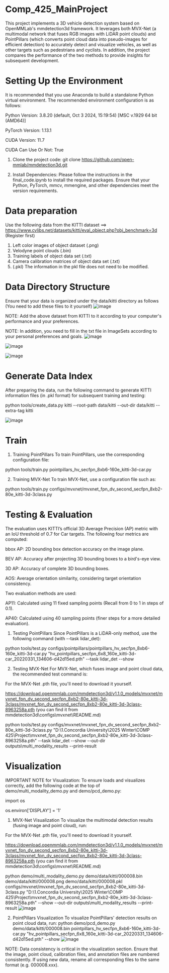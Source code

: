 # Comp_425_MainProject
This project implements a 3D vehicle detection system based on OpenMMLab's mmdetection3d framework. It leverages both MVX-Net (a multimodal network that fuses RGB images with LiDAR point clouds) and PointPillars (which converts point cloud data into pseudo-images for efficient detection) to accurately detect and visualize vehicles, as well as other targets such as pedestrians and cyclists. In addition, the project compares the performance of the two methods to provide insights for subsequent development.

# Setting Up the Environment
It is recommended that you use Anaconda to build a standalone Python virtual environment. The recommended environment configuration is as follows:

Python Version: 3.8.20 (default, Oct  3 2024, 15:19:54) [MSC v.1929 64 bit (AMD64)]

PyTorch Version: 1.13.1

CUDA Version: 11.7

CUDA Can Use Or Not: True

1. Clone the project code:
git clone https://github.com/open-mmlab/mmdetection3d.git

2. Install Dependencies:
Please follow the instructions in the final_code.ipynb to install the required packages. Ensure that your Python, PyTorch, mmcv, mmengine, and other dependencies meet the version requirements.

# Data preparation
Use the following data from the KITTI dataset ==> https://www.cvlibs.net/datasets/kitti/eval_object.php?obj_benchmark=3d (Register first)
1. Left color images of object dataset (.png)
2. Velodyne point clouds (.bin)
3. Training labels of object data set (.txt)
4. Camera calibration matrices of object data set (.txt)
5. (.pkl) The information in the pkl file does not need to be modified.

# Data Directory Structure
Ensure that your data is organized under the data/kitti directory as follows (You need to add these files to it yourself)
![image](https://github.com/user-attachments/assets/7393c9fb-980d-4e13-bd25-da2c9f5bb065)

NOTE: Add the above dataset from KITTI to it according to your computer's performance and your preferences.

NOTE: In addition, you need to fill in the txt file in ImageSets according to your personal preferences and goals.
![image](https://github.com/user-attachments/assets/386a34b4-7190-484b-8f1f-db166847cf6d) 

![image](https://github.com/user-attachments/assets/ab93f7b1-1cfb-475b-ad3b-40ef3e96da51) 

![image](https://github.com/user-attachments/assets/53eb5119-338d-4534-b81f-d1083fd4ce67)



# Generate Data Index
After preparing the data, run the following command to generate KITTI information files (in .pkl format) for subsequent training and testing:

python tools/create_data.py kitti --root-path data/kitti --out-dir data/kitti --extra-tag kitti

![image](https://github.com/user-attachments/assets/251aaf51-0094-4d79-9a09-18c873cda62f)




# Train 
1.  Training PointPillars
To train PointPillars, use the corresponding configuration file:

python tools/train.py pointpillars_hv_secfpn_8xb6-160e_kitti-3d-car.py

2.  Training MVX-Net
To train MVX-Net, use a configuration file such as:

python tools/train.py configs/mvxnet/mvxnet_fpn_dv_second_secfpn_8xb2-80e_kitti-3d-3class.py

# Testing & Evaluation

The evaluation uses KITTI’s official 3D Average Precision (AP) metric with an IoU threshold of 0.7 for Car targets. The following four metrics are computed:

bbox AP: 2D bounding box detection accuracy on the image plane.

BEV AP: Accuracy after projecting 3D bounding boxes to a bird's-eye view.

3D AP: Accuracy of complete 3D bounding boxes.

AOS: Average orientation similarity, considering target orientation consistency.

Two evaluation methods are used:

AP11: Calculated using 11 fixed sampling points (Recall from 0 to 1 in steps of 0.1).

AP40: Calculated using 40 sampling points (finer steps for a more detailed evaluation).

1. Testing PointPillars
Since PointPillars is a LiDAR-only method, use the following command (with --task lidar_det):

python tools/test.py configs/pointpillars/pointpillars_hv_secfpn_8xb6-160e_kitti-3d-car.py "hv_pointpillars_secfpn_6x8_160e_kitti-3d-car_20220331_134606-d42d15ed.pth" --task lidar_det --show

  
2. Testing MVX-Net
For MVX-Net, which fuses image and point cloud data, the recommended test command is:

For the  MVX-Net .pth file, you'll need to download it yourself. 

https://download.openmmlab.com/mmdetection3d/v1.1.0_models/mvxnet/mvxnet_fpn_dv_second_secfpn_8xb2-80e_kitti-3d-3class/mvxnet_fpn_dv_second_secfpn_8xb2-80e_kitti-3d-3class-8963258a.pth (you can find it from mmdetection3d\configs\mvxnet\README.md)

python tools/test.py configs/mvxnet/mvxnet_fpn_dv_second_secfpn_8xb2-80e_kitti-3d-3class.py "D:\1.Concordia University\2025 Winter\COMP 425\Project\mvxnet_fpn_dv_second_secfpn_8xb2-80e_kitti-3d-3class-8963258a.pth" --task lidar_det --show --out-dir outputs\multi_modality_results --print-result


# Visualization
IMPORTANT NOTE for Visualization:
To ensure loads and visualizes correctly, add the following code at the top of demo/multi_modality_demo.py and demo/pcd_demo.py:

import os

os.environ['DISPLAY'] = '1'


1. MVX-Net Visualization
To visualize the multimodal detection results (fusing image and point cloud), run:

For the  MVX-Net .pth file, you'll need to download it yourself. 

https://download.openmmlab.com/mmdetection3d/v1.1.0_models/mvxnet/mvxnet_fpn_dv_second_secfpn_8xb2-80e_kitti-3d-3class/mvxnet_fpn_dv_second_secfpn_8xb2-80e_kitti-3d-3class-8963258a.pth (you can find it from mmdetection3d\configs\mvxnet\README.md)

python demo/multi_modality_demo.py demo/data/kitti/000008.bin demo/data/kitti/000008.png demo/data/kitti/000008.pkl configs/mvxnet/mvxnet_fpn_dv_second_secfpn_8xb2-80e_kitti-3d-3class.py "D:\1.Concordia University\2025 Winter\COMP 425\Project\mvxnet_fpn_dv_second_secfpn_8xb2-80e_kitti-3d-3class-8963258a.pth" --show --out-dir outputs\multi_modality_results --print-result
![image](https://github.com/user-attachments/assets/4fa54b37-5c05-496f-8ccb-f5fc2efbf813)

2. PointPillars Visualization
To visualize PointPillars' detection results on point cloud data, run:
python demo/pcd_demo.py demo/data/kitti/000008.bin pointpillars_hv_secfpn_8xb6-160e_kitti-3d-car.py "hv_pointpillars_secfpn_6x8_160e_kitti-3d-car_20220331_134606-d42d15ed.pth" --show
![image](https://github.com/user-attachments/assets/d88fe351-8e26-4c73-aab0-a4b119b6f000)

NOTE: Data consistency is critical in the visualization section. Ensure that the image, point cloud, calibration files, and annotation files are numbered consistently. If using new data, rename all corresponding files to the same format (e.g. 000008.xxx).
